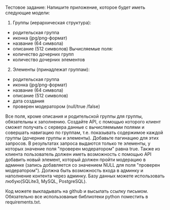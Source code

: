 Тестовое задание:
Напишите приложение, которое будет иметь следующие модели:
1. Группы (иерархическая структура):
- родительская группа
- иконка (jpg/png-формат)
- название (64 символа)
- описание (512 символов)
Вычисляемые поля:
- количество дочерних групп 
- количество дочерних элементов

2. Элементы (принадлежат группам):
- родительская группа
- иконка (jpg/png-формат)
- название (64 символа)
- описание (512 символов)
- дата создания
- проверен модератором (null/true /false)

Все поля, кроме описания и родительской группы для группы, обязательны к заполнению.
Создайте API, с помощью которого клиент сможет получать с сервера данные с вычисляемыми полями и совершать навигацию по группам, т.е. показывать содержимое каждой группы (дочерние группы и элементы). Добавьте пагинацию для этих запросов. В результатах запроса выдаются только те элементы, у которых значение поля "проверен модератором" равна true.
Также из клиента пользователь должен иметь возможность с помощью API добавить новый элемент, который должен пройти модерацию в админке (запись добавляется со значением NULL для поля "проверен модератором"). 
Должна быть возможность входа в админку и наполнение контента через админку. Базу данных можете использовать любую(SQLite3, MySQL, PostgreSQL).

Код можете выкладывать на github и высылать ссылку письмом. Обязательно все использованые библиотеки python поместить в requirements.txt.